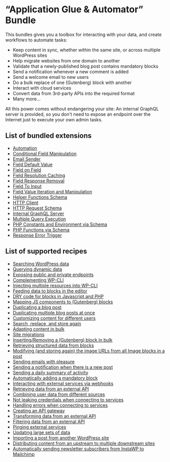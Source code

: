 # “Application Glue & Automator” Bundle

This bundles gives you a toolbox for interacting with your data, and create workflows to automate tasks:

- Keep content in sync, whether within the same site, or across multiple WordPress sites
- Help migrate websites from one domain to another
- Validate that a newly-published blog post contains mandatory blocks
- Send a notification whenever a new comment is added
- Send a welcome email to new users
- Do a bulk replace of one (Gutenberg) block with another
- Interact with cloud services
- Convert data from 3rd-party APIs into the required format
- Many more...

All this power comes without endangering your site: An internal GraphQL server is provided, so you don't need to expose an endpoint over the Internet just to execute your own admin tasks.

## List of bundled extensions

- [Automation](../../../../../extensions/automation/docs/modules/automation/en.md)
- [Conditional Field Manipulation](../../../../../extensions/conditional-field-manipulation/docs/modules/conditional-field-manipulation/en.md)
- [Email Sender](../../../../../extensions/email-sender/docs/modules/email-sender/en.md)
- [Field Default Value](../../../../../extensions/field-default-value/docs/modules/field-default-value/en.md)
- [Field on Field](../../../../../extensions/field-on-field/docs/modules/field-on-field/en.md)
- [Field Resolution Caching](../../../../../extensions/field-resolution-caching/docs/modules/field-resolution-caching/en.md)
- [Field Response Removal](../../../../../extensions/field-response-removal/docs/modules/field-response-removal/en.md)
- [Field To Input](../../../../../extensions/field-to-input/docs/modules/field-to-input/en.md)
- [Field Value Iteration and Manipulation](../../../../../extensions/field-value-iteration-and-manipulation/docs/modules/field-value-iteration-and-manipulation/en.md)
- [Helper Functions Schema](../../../../../extensions/helper-function-collection/docs/modules/helper-function-collection/en.md)
- [HTTP Client](../../../../../extensions/http-client/docs/modules/http-client/en.md)
- [HTTP Request Schema](../../../../../extensions/http-request-via-schema/docs/modules/http-request-via-schema/en.md)
- [Internal GraphQL Server](../../../../../extensions/internal-graphql-server/docs/modules/internal-graphql-server/en.md)
- [Multiple Query Execution](../../../../../extensions/multiple-query-execution/docs/modules/multiple-query-execution/en.md)
- [PHP Constants and Environment via Schema](../../../../../extensions/php-constants-and-environment-variables-via-schema/docs/modules/php-constants-and-environment-variables-via-schema/en.md)
- [PHP Functions via Schema](../../../../../extensions/php-functions-via-schema/docs/modules/php-functions-via-schema/en.md)
- [Response Error Trigger](../../../../../extensions/response-error-trigger/docs/modules/response-error-trigger/en.md)

## List of supported recipes

- [Searching WordPress data](../../../../../docs/recipes/searching-wordpress-data/en.md)
- [Querying dynamic data](../../../../../docs/recipes/querying-dynamic-data/en.md)
- [Exposing public and private endpoints](../../../../../docs/recipes/exposing-public-and-private-endpoints/en.md)
- [Complementing WP-CLI](../../../../../docs/recipes/complementing-wp-cli/en.md)
- [Injecting multiple resources into WP-CLI](../../../../../docs/recipes/injecting-multiple-resources-into-wp-cli/en.md)
- [Feeding data to blocks in the editor](../../../../../docs/recipes/feeding-data-to-blocks-in-the-editor/en.md)
- [DRY code for blocks in Javascript and PHP](../../../../../docs/recipes/dry-code-for-blocks-in-javascript-and-php/en.md)
- [Mapping JS components to (Gutenberg) blocks](../../../../../docs/recipes/mapping-js-components-to-gutenberg-blocks/en.md)
- [Duplicating a blog post](../../../../../docs/recipes/duplicating-a-blog-post/en.md)
- [Duplicating multiple blog posts at once](../../../../../docs/recipes/duplicating-multiple-blog-posts-at-once/en.md)
- [Customizing content for different users](../../../../../docs/recipes/customizing-content-for-different-users/en.md)
- [Search, replace, and store again](../../../../../docs/recipes/search-replace-and-store-again/en.md)
- [Adapting content in bulk](../../../../../docs/recipes/adapting-content-in-bulk/en.md)
- [Site migrations](../../../../../docs/recipes/site-migrations/en.md)
- [Inserting/Removing a (Gutenberg) block in bulk](../../../../../docs/recipes/inserting-removing-a-gutenberg-block-in-bulk/en.md)
- [Retrieving structured data from blocks](../../../../../docs/recipes/retrieving-structured-data-from-blocks/en.md)
- [Modifying (and storing again) the image URLs from all Image blocks in a post](../../../../../docs/recipes/modifying-and-storing-again-the-image-urls-from-all-image-blocks-in-a-post/en.md)
- [Sending emails with pleasure](../../../../../docs/recipes/sending-emails-with-pleasure/en.md)
- [Sending a notification when there is a new post](../../../../../docs/recipes/sending-a-notification-when-there-is-a-new-post/en.md)
- [Sending a daily summary of activity](../../../../../docs/recipes/sending-a-daily-summary-of-activity/en.md)
- [Automatically adding a mandatory block](../../../../../docs/recipes/automatically-adding-a-mandatory-block/en.md)
- [Interacting with external services via webhooks](../../../../../docs/recipes/interacting-with-external-services-via-webhooks/en.md)
- [Retrieving data from an external API](../../../../../docs/recipes/retrieving-data-from-an-external-api/en.md)
- [Combining user data from different sources](../../../../../docs/recipes/combining-user-data-from-different-sources/en.md)
- [Not leaking credentials when connecting to services](../../../../../docs/recipes/not-leaking-credentials-when-connecting-to-services/en.md)
- [Handling errors when connecting to services](../../../../../docs/recipes/handling-errors-when-connecting-to-services/en.md)
- [Creating an API gateway](../../../../../docs/recipes/creating-an-api-gateway/en.md)
- [Transforming data from an external API](../../../../../docs/recipes/transforming-data-from-an-external-api/en.md)
- [Filtering data from an external API](../../../../../docs/recipes/filtering-data-from-an-external-api/en.md)
- [Pinging external services](../../../../../docs/recipes/pinging-external-services/en.md)
- [Updating large sets of data](../../../../../docs/recipes/updating-large-sets-of-data/en.md)
- [Importing a post from another WordPress site](../../../../../docs/recipes/importing-a-post-from-another-wordpress-site/en.md)
- [Distributing content from an upstream to multiple downstream sites](../../../../../docs/recipes/distributing-content-from-an-upstream-to-multiple-downstream-sites/en.md)
- [Automatically sending newsletter subscribers from InstaWP to Mailchimp](../../../../../docs/recipes/automatically-sending-newsletter-subscribers-from-instawp-to-mailchimp/en.md)
